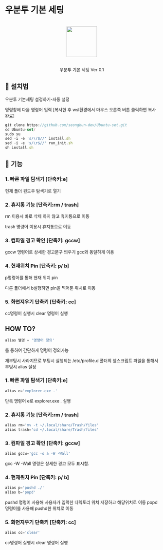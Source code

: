 # 우분투 기본 세팅
<div align="center">
  <br/>
  <img src="https://upload.wikimedia.org/wikipedia/commons/1/16/Ubuntu_and_Ubuntu_Server_Icon.png" width="100" />
  <br/>
  <br/>
  <p>
    우분투 기본 세팅 Ver 0.1 <br>
  </p>
  </p>
</div>


## :mega: 설치법

우분투 기본세팅 설정하기-자동 설정


명령창에 다음 명령어 입력  [복사한 후 wsl환경에서 마우스 오른쪽 버튼 클릭하면 복사 완료]

```jsx
git clone https://github.com/seonghun-dev/Ubuntu-set.git
cd Ubuntu-set/
sudo su
sed -i -e 's/\r$//' install.sh
sed -i -e 's/\r$//' run_init.sh
sh install.sh
```


## :mega: 기능

### 1. 빠른 파일 탐색기 [단축키:e]


   현재 폴더 윈도우 탐색기로 열기
   
   
### 2. 휴지통 기능 [단축키:rm / trash]


   rm 이용시 바로 삭제 하지 않고 휴지통으로 이동
   
   
   trash 명령어 이용시 휴지통으로 이동
   
   
### 3. 컴파일 경고 확인 [단축키: gccw]


   gccw 명령어로 상세한 경고문구 띄우기
   gcc와 동일하게 이용
   
   
### 4. 현재위치 Pin [단축키: p/ b]


   p명령어를 통해 현재 위치 pin
   
   
   다른 폴더에서 b실행하면 pin을 찍어둔 위치로 이동


### 5. 화면지우기 단축키 [단축키: cc]
   
   
   cc명령어 실행시 clear 명령어 실행
   

## HOW TO?
```jsx
alias 별명 = '명령어 정의'
```
를 통하여 간단하게 명령어 정의가능


재부팅시 사라지므로 부팅시 실행되는 /etc/profile.d 폴더의 쉘스크립트 파일을 통해서 부팅시 alias 설정


### 1. 빠른 파일 탐색기 [단축키:e]
```jsx
alias e='explorer.exe .'
```
단축 명령어 e로 explorer.exe . 실행
   
### 2. 휴지통 기능 [단축키:rm / trash]
```jsx
alias rm='mv -t ~/.local/share/Trash/files'
alias trash='cd ~/.local/share/Trash/files'
```
   
   
### 3. 컴파일 경고 확인 [단축키: gccw]
```jsx
alias gccw='gcc -o a -W -Wall'
```
gcc -W -Wall 명령은 상세한 경고 모두 표시함.


### 4. 현재위치 Pin [단축키: p/ b]
```jsx
alias p='pushd ./'
alias b='popd'
```
pushd 명령어 사용해 사용자가 입력한 디렉토리 위치 저장하고 해당위치로 이동
popd 명령어를 사용해 pushd한 위치로 이동


### 5. 화면지우기 단축키 [단축키: cc]
```jsx
alias cc='clear'
```
cc명령어 실행시 clear 명령어 실행



